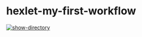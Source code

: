 # hexlet-my-first-workflow
[![show-directory](https://github.com/eshimovTK/hexlet-my-first-workflow/actions/workflows/show-directory.yml/badge.svg)](https://github.com/eshimovTK/hexlet-my-first-workflow/actions/workflows/show-directory.yml)
